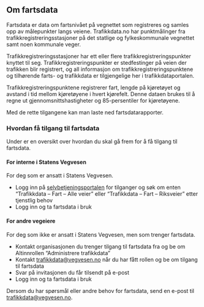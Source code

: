 ## Om fartsdata

Fartsdata er data om fartsnivået på vegnettet som registreres og samles opp av målepunkter langs veiene. Trafikkdata.no har punktmålinger fra trafikkregistreringsstasjoner på det statlige og fylkeskommunale vegnettet samt noen kommunale veger.

Trafikkregistreringsstasjoner har ett eller flere trafikkregistreringspunkter knyttet til seg. Trafikkregistreringspunkter er stedfestinger på veien der trafikken blir registrert, og all informasjon om trafikkregistreringspunktene og tilhørende farts- og trafikkdata er tilgjengelige her i trafikkdataportalen.

Trafikkregistreringspunktene registrerer fart, lengde på kjøretøyet og avstand i tid mellom kjøretøyene i hvert kjørefelt. Denne dataen brukes til å regne ut gjennomsnittshastigheter og 85-persentiler for kjøretøyene.

Med de rette tilgangene kan man laste ned fartsdatarapporter.

### Hvordan få tilgang til fartsdata

Under er en oversikt over hvordan du skal gå frem for å få tilgang til fartsdata.

#### For interne i Statens Vegvesen

For deg som er ansatt i Statens Vegvesen.

- Logg inn på <a href="https://www.vegvesen.no/idportalen/selvbetjening/"  style="color: #44f55; text-decoration: underline;">selvbetjeningsportalen</a> for tilganger og søk om enten “Trafikkdata – Fart – Alle veier” eller “Trafikkdata – Fart – Riksveier” etter tjenstlig behov
- Logg inn og ta fartsdata i bruk

#### For andre vegeiere

For deg som ikke er ansatt i Statens Vegvesen, men som trenger fartsdata.

- Kontakt organisasjonen du trenger tilgang til fartsdata fra og be om Altinnrollen “Administrere trafikkdata”
- Kontakt trafikkdata@vegvesen.no når du har fått rollen og be om tilgang til fartsdata
- Svar på invitasjonen du får tilsendt på e-post
- Logg inn og ta fartsdata i bruk

Dersom du har spørsmål eller andre behov for fartsdata, send en e-post til trafikkdata@vegvesen.no.

